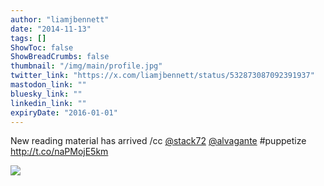 ```yaml
---
author: "liamjbennett"
date: "2014-11-13"
tags: []
ShowToc: false
ShowBreadCrumbs: false
thumbnail: "/img/main/profile.jpg"
twitter_link: "https://x.com/liamjbennett/status/532873087092391937"
mastodon_link: ""
bluesky_link: ""
linkedin_link: ""
expiryDate: "2016-01-01"
---
```


New reading material has arrived /cc [@stack72](https://x.com/stack72) [@alvagante](https://x.com/alvagante) #puppetize http://t.co/naPMojE5km

![](https://pbs.twimg.com/media/B2UlPtMIgAAbLVW.jpg)
